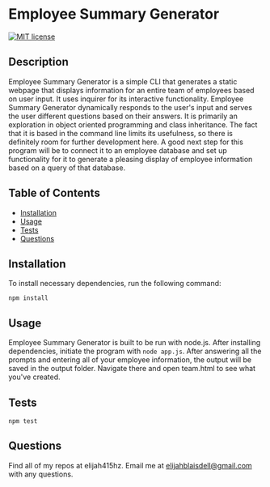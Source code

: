 # Employee Summary Generator
[![MIT license](https://img.shields.io/badge/License-MIT-blue.svg)](https://lbesson.mit-license.org/)

## Description
Employee Summary Generator is a simple CLI that generates a static webpage that displays information for an entire team of employees based on user input. It uses inquirer for its interactive functionality. Employee Summary Generator dynamically responds to the user's input and serves the user different questions based on their answers. It is primarily an exploration in object oriented programming and class inheritance. The fact that it is based in the command line limits its usefulness, so there is definitely room for further development here. A good next step for this program will be to connect it to an employee database and set up functionality for it to generate a pleasing display of employee information based on a query of that database.

## Table of Contents
* [Installation](#Installation)
* [Usage](#Usage)
* [Tests](#Tests)
* [Questions](#Questions)

## Installation
To install necessary dependencies, run the following command:
```
npm install
``` 

## Usage
Employee Summary Generator is built to be run with node.js. After installing dependencies, initiate the program with `node app.js`. After answering all the prompts and entering all of your employee information, the output will be saved in the output folder. Navigate there and open team.html to see what you've created.

## Tests
```
npm test
``` 

## Questions
Find all of my repos at elijah415hz. 
Email me at elijahblaisdell@gmail.com with any questions.
